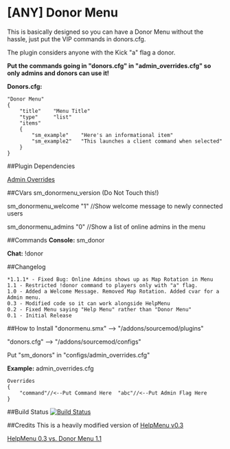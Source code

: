 [ANY] Donor Menu
============
This is basically designed so you can have a Donor Menu without the hassle, just put the VIP commands in donors.cfg.

The plugin considers anyone with the Kick "a" flag a donor.

**Put the commands going in "donors.cfg" in "admin_overrides.cfg" so only admins and donors can use it!**

**Donors.cfg:** 
```
"Donor Menu"
{
    "title"    "Menu Title"
    "type"     "list"
    "items"
    {
        "sm_example"	"Here's an informational item"
        "sm_example2"  	"This launches a client command when selected"
    }
}
```

##Plugin Dependencies

[Admin Overrides](https://wiki.alliedmods.net/Overriding_Command_Access_(SourceMod))

##CVars
sm_donormenu_version 	(Do Not Touch this!)

sm_donormenu_welcome	"1" //Show welcome message to newly connected users

sm_donormenu_admins		"0" //Show a list of online admins in the menu

##Commands
**Console:** sm_donor

**Chat:** !donor

##Changelog
```
*1.1.1* - Fixed Bug: Online Admins shows up as Map Rotation in Menu
1.1 - Restricted !donor command to players only with "a" flag.
1.0 - Added a Welcome Message. Removed Map Rotation. Added cvar for a Admin menu.
0.3 - Modified code so it can work alongside HelpMenu
0.2 - Fixed Menu saying "Help Menu" rather than "Donor Menu"
0.1 - Initial Release
```

##How to Install
"donormenu.smx" --> "<game>/addons/sourcemod/plugins"

"donors.cfg" --> "<game>/addons/sourcemod/configs"

Put "sm_donors" in "configs/admin_overrides.cfg"

**Example:** admin_overrides.cfg
```
Overrides
{
	"command"//<--Put Command Here	"abc"//<--Put Admin Flag Here
}
```
##Build Status
[![Build Status](https://travis-ci.org/Sarabveer/SM-DonorMenu.svg?branch=master)](https://travis-ci.org/Sarabveer/SM-DonorMenu)

##Credits
This is a heavily modified version of [HelpMenu v0.3](https://forums.alliedmods.net/showthread.php?t=72576)

[HelpMenu 0.3 vs. Donor Menu 1.1](https://www.diffchecker.com/wwds6yne)
